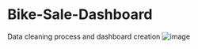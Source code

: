 # Bike-Sale-Dashboard
Data cleaning process and dashboard creation
![image](https://user-images.githubusercontent.com/114810694/193474231-0ed1c6b9-564f-43e5-9298-4b6cc3741d61.png)

